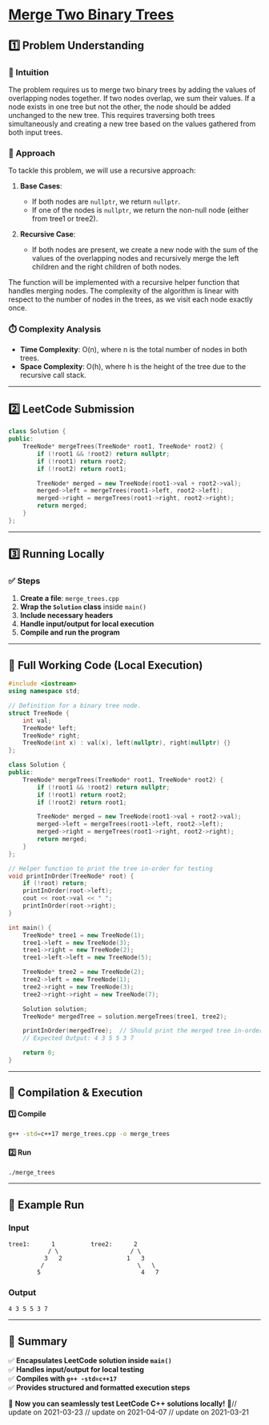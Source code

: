 # **[Merge Two Binary Trees](https://leetcode.com/problems/merge-two-binary-trees/description/)**  

## **1️⃣ Problem Understanding**  
### **📌 Intuition**  
The problem requires us to merge two binary trees by adding the values of overlapping nodes together. If two nodes overlap, we sum their values. If a node exists in one tree but not the other, the node should be added unchanged to the new tree. This requires traversing both trees simultaneously and creating a new tree based on the values gathered from both input trees.

### **🚀 Approach**  
To tackle this problem, we will use a recursive approach:

1. **Base Cases**: 
   - If both nodes are `nullptr`, we return `nullptr`.
   - If one of the nodes is `nullptr`, we return the non-null node (either from tree1 or tree2).
  
2. **Recursive Case**: 
   - If both nodes are present, we create a new node with the sum of the values of the overlapping nodes and recursively merge the left children and the right children of both nodes.

The function will be implemented with a recursive helper function that handles merging nodes. The complexity of the algorithm is linear with respect to the number of nodes in the trees, as we visit each node exactly once.

### **⏱️ Complexity Analysis**  
- **Time Complexity**: O(n), where n is the total number of nodes in both trees.
- **Space Complexity**: O(h), where h is the height of the tree due to the recursive call stack.

---  

## **2️⃣ LeetCode Submission**  
```cpp
class Solution {
public:
    TreeNode* mergeTrees(TreeNode* root1, TreeNode* root2) {
        if (!root1 && !root2) return nullptr;
        if (!root1) return root2;
        if (!root2) return root1;

        TreeNode* merged = new TreeNode(root1->val + root2->val);
        merged->left = mergeTrees(root1->left, root2->left);
        merged->right = mergeTrees(root1->right, root2->right);
        return merged;
    }
};
```  

---  

## **3️⃣ Running Locally**  
### **✅ Steps**  
1. **Create a file**: `merge_trees.cpp`  
2. **Wrap the `Solution` class** inside `main()`  
3. **Include necessary headers**  
4. **Handle input/output for local execution**  
5. **Compile and run the program**  

---  

## **📝 Full Working Code (Local Execution)**  
```cpp
#include <iostream>
using namespace std;

// Definition for a binary tree node.
struct TreeNode {
    int val;
    TreeNode* left;
    TreeNode* right;
    TreeNode(int x) : val(x), left(nullptr), right(nullptr) {}
};

class Solution {
public:
    TreeNode* mergeTrees(TreeNode* root1, TreeNode* root2) {
        if (!root1 && !root2) return nullptr;
        if (!root1) return root2;
        if (!root2) return root1;

        TreeNode* merged = new TreeNode(root1->val + root2->val);
        merged->left = mergeTrees(root1->left, root2->left);
        merged->right = mergeTrees(root1->right, root2->right);
        return merged;
    }
};

// Helper function to print the tree in-order for testing
void printInOrder(TreeNode* root) {
    if (!root) return;
    printInOrder(root->left);
    cout << root->val << " ";
    printInOrder(root->right);
}

int main() {
    TreeNode* tree1 = new TreeNode(1);
    tree1->left = new TreeNode(3);
    tree1->right = new TreeNode(2);
    tree1->left->left = new TreeNode(5);

    TreeNode* tree2 = new TreeNode(2);
    tree2->left = new TreeNode(1);
    tree2->right = new TreeNode(3);
    tree2->right->right = new TreeNode(7);

    Solution solution;
    TreeNode* mergedTree = solution.mergeTrees(tree1, tree2);

    printInOrder(mergedTree);  // Should print the merged tree in-order
    // Expected Output: 4 3 5 5 3 7 

    return 0;
}
```  

---  

## **🔧 Compilation & Execution**  
#### **1️⃣ Compile**  
```bash
g++ -std=c++17 merge_trees.cpp -o merge_trees
```  

#### **2️⃣ Run**  
```bash
./merge_trees
```  

---  

## **🎯 Example Run**  
### **Input**  
```
tree1:      1          tree2:      2
           / \                    / \
          3   2                  1   3
         /                          \   \
        5                            4   7
```  
### **Output**  
```
4 3 5 5 3 7 
```  

---  

## **📌 Summary**  
✅ **Encapsulates LeetCode solution inside `main()`**  
✅ **Handles input/output for local testing**  
✅ **Compiles with `g++ -std=c++17`**  
✅ **Provides structured and formatted execution steps**  

🚀 **Now you can seamlessly test LeetCode C++ solutions locally!** 🚀// update on 2021-03-23
// update on 2021-04-07
// update on 2021-03-21
